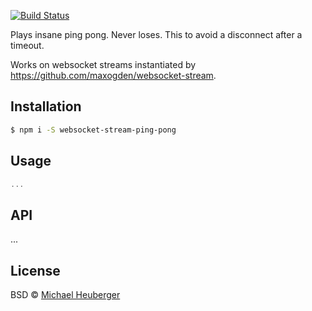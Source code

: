 [![Build Status](https://travis-ci.org/binarykitchen/websocket-stream-ping-pong.svg?branch=master)](https://travis-ci.org/binarykitchen/websocket-stream-ping-pong)

Plays insane ping pong. Never loses. This to avoid a disconnect after a timeout.

Works on websocket streams instantiated by https://github.com/maxogden/websocket-stream.

## Installation

```bash
$ npm i -S websocket-stream-ping-pong
```

## Usage

```javascript
...

```


## API

...


## License

BSD © [Michael Heuberger](http://www.binarykitchen.com)
